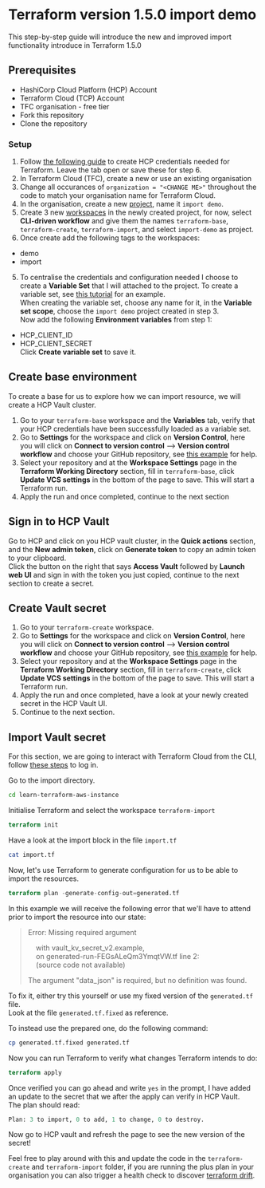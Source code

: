 # Terraform version 1.5.0 import demo

This step-by-step guide will introduce the new and improved import functionality introduce in Terraform 1.5.0

## Prerequisites

* HashiCorp Cloud Platform (HCP) Account
* Terraform Cloud (TCP) Account
* TFC organisation - free tier
* Fork this repository
* Clone the repository

### Setup

1. Follow [the following guide](https://support.hashicorp.com/hc/en-us/articles/4404391219091-Managing-Service-Principal-Credentials-in-HCP) to create HCP credentials needed for Terraform. Leave the tab open or save these for step 6.
2. In Terraform Cloud (TFC), create a new or use an existing organisation
3. Change all occurances of `organization = "<CHANGE ME>"` throughout the code to match your organisation name for Terraform Cloud.
4. In the organisation, create a new [project](https://developer.hashicorp.com/terraform/tutorials/cloud/projects#create-projects), name it `import demo`.
5. Create 3 new [workspaces](https://developer.hashicorp.com/terraform/tutorials/cloud/projects#create-workspaces-in-projects) in the newly created project, for now, select **CLI-driven workflow** and give them the names `terraform-base`, `terraform-create`, `terraform-import`,  and select `import-demo` as project.
6. Once create add the following tags to the workspaces:

* demo
* import

5. To centralise the credentials and configuration needed I choose to create a **Variable Set** that I will attached to the project. To create a variable set, see [this tutorial](https://developer.hashicorp.com/terraform/tutorials/cloud-get-started/cloud-create-variable-set) for an example.  
When creating the variable set, choose any name for it, in the **Variable set scope**, choose the `import demo` project created in step 3.  
Now add the following **Environment variables** from step 1:

* HCP_CLIENT_ID
* HCP_CLIENT_SECRET  
  Click **Create variable set** to save it.

## Create base environment

To create a base for us to explore how we can import resource, we will create a HCP Vault cluster.  

1. Go to your `terraform-base` workspace and the **Variables** tab, verify that your HCP credentials have been successfully loaded as a variable set.
2. Go to **Settings** for the workspace and click on **Version Control**, here you will click on **Connect to version control** --> **Version control workflow** and choose your GitHub repository, see [this example](https://developer.hashicorp.com/terraform/cloud-docs/vcs/github) for help.
3. Select your repository and at the **Workspace Settings** page in the **Terraform Working Directory** section, fill in `terraform-base`, click **Update VCS settings** in the bottom of the page to save. This will start a Terraform run.
4. Apply the run and once completed, continue to the next section

## Sign in to HCP Vault

Go to HCP and click on you HCP vault cluster, in the **Quick actions** section, and the **New admin token**, click on **Generate token** to copy an admin token to your clipboard.  
Click the button on the right that says **Access Vault** followed by **Launch web UI** and sign in with the token you just copied, continue to the next section to create a secret.

## Create Vault secret

1. Go to your `terraform-create` workspace.
2. Go to **Settings** for the workspace and click on **Version Control**, here you will click on **Connect to version control** --> **Version control workflow** and choose your GitHub repository, see [this example](https://developer.hashicorp.com/terraform/cloud-docs/vcs/github) for help.
3. Select your repository and at the **Workspace Settings** page in the **Terraform Working Directory** section, fill in `terraform-create`, click **Update VCS settings** in the bottom of the page to save. This will start a Terraform run.
4. Apply the run and once completed, have a look at your newly created secret in the HCP Vault UI.
5. Continue to the next section.

## Import Vault secret

For this section, we are going to interact with Terraform Cloud from the CLI, follow [these steps](https://developer.hashicorp.com/terraform/tutorials/cloud-get-started/cloud-login) to log in.

Go to the import directory.

```sh
cd learn-terraform-aws-instance
```

Initialise Terraform and select the workspace `terraform-import`

```terraform
terraform init
```

Have a look at the import block in the file `import.tf`

```sh
cat import.tf
```

Now, let's use Terraform to generate configuration for us to be able to import the resources.

```terraform
terraform plan -generate-config-out=generated.tf
```

In this example we will receive the following error that we'll have to attend prior to import the resource into our state:

> Error: Missing required argument
>
> &nbsp;&nbsp;&nbsp;&nbsp;with vault_kv_secret_v2.example,  
> &nbsp;&nbsp;&nbsp;&nbsp;on generated-run-FEGsALeQm3YmqtVW.tf line 2:  
> &nbsp;&nbsp;&nbsp;&nbsp;(source code not available)  
>
> The argument "data_json" is required, but no definition was found.

To fix it, either try this yourself or use my fixed version of the `generated.tf` file.  
Look at the file `generated.tf.fixed` as reference.  

To instead use the prepared one, do the following command:

```sh
cp generated.tf.fixed generated.tf
```

Now you can run Terraform to verify what changes Terraform intends to do:

```terraform
terraform apply
```

Once verified you can go ahead and write `yes` in the prompt, I have added an update to the secret that we after the apply can verify in HCP Vault.  
The plan should read:

```terraform
Plan: 3 to import, 0 to add, 1 to change, 0 to destroy.
```

Now go to HCP vault and refresh the page to see the new version of the secret!

Feel free to play around with this and update the code in the `terraform-create` and `terraform-import` folder, if you are running the plus plan in your organisation you can also trigger a health check to discover [terraform drift](https://www.hashicorp.com/campaign/drift-detection-for-terraform-cloud).
